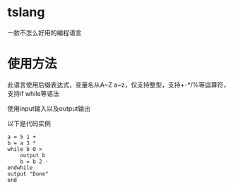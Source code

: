 # tslang

一款不怎么好用的编程语言

# 使用方法

此语言使用后缀表达式，变量名从A~Z a~z，仅支持整型，支持+-*/%等运算符，支持if while等语法

使用input输入以及output输出

以下是代码实例

~~~
a = 5 1 +
b = a 3 *
while b 0 >
    output b
    b = b 2 -
endwhile
output "Done"
end
